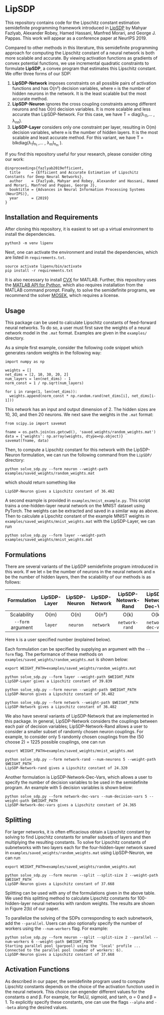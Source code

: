 # LipSDP

This repository contains code for the Lipschitz constant estimation semidefinite programming framework introduced in [LipSDP](https://arxiv.org/abs/1906.04893) by Mahyar Fazlyab, Alexander Robey, Hamed Hassani, Manfred Morari, and George J. Pappas.  This work will appear as a conference paper at NeurIPS 2019.

Compared to other methods in this literature, this semidefinite programming approach for computing the Lipschitz constant of a neural network is both more scalable and accurate.  By viewing activation functions as gradients of convex potential functions, we use incremental quadratic constraints to formulate __LipSDP__, a convex program that estimates this Lipschitz constant.  We offer three forms of our SDP:
  1. __LipSDP-Network__ imposes constraints on all possible pairs of activation functions and has O(n²) decision variables, where `n` is the number of hidden neurons in the network. It is the least scalable but the most accurate method.
  2. __LipSDP-Neuron__ ignores the cross coupling constraints among different neurons and has O(n) decision variables. It is more scalable and less accurate than LipSDP-Network. For this case, we have T = diag(λ<sub>11</sub>,... , λ<sub>nn</sub>).
  3. __LipSDP-Layer__ considers only one constraint per layer, resulting in O(m) decision variables, where `m` is the number of hidden layers.  It is the most scalable and least accurate method. For this variant, we have T = blkdiag(λ<sub>1</sub>I<sub>n<sub>1</sub></sub> ,... , λ<sub>m</sub>I<sub>n<sub>m</sub></sub> ).

If you find this repository useful for your research, please consider citing our work:

```
@inproceedings{fazlyab2019efficient,
  title     = {Efficient and Accurate Estimation of Lipschitz Constants for Deep Neural Networks},
  author    = {Fazlyab, Mahyar and Robey, Alexander and Hassani, Hamed and Morari, Manfred and Pappas, George J},
  booktitle = {Advances in Neural Information Processing Systems (NeurIPS)},
  year      = {2019}
}
```

## Installation and Requirements

After cloning this repository, it is easiest to set up a virtual environment to install the dependencies.  

```
python3 -m venv lipenv
```

Next, one can activate the environment and install the dependencies, which are listed in `requirements.txt`.

```
source activate lipenv/bin/activate
pip install -r requirements.txt
```

It is also necessary to install [CVX](http://cvxr.com/cvx/download/) for MATLAB.  Further, this repository uses the [MATLAB API for Python](https://www.mathworks.com/help/matlab/matlab_external/install-the-matlab-engine-for-python.html), which also requires installation from the MATLAB command prompt.  Finally, to solve the semidefinite programs, we recommend the solver [MOSEK](https://www.mosek.com), which requires a license.  

## Usage

This package can be used to calculate Lipschitz constants of feed-forward neural networks.  To do so, a user must first save the weights of a neural network model in the ```.mat``` format.  Examples are given in the ```examples/``` directory.  

As a simple first example, consider the following code snippet which generates random weights in the following way:

```
import numpy as np

weights = []
net_dims = [2, 10, 30, 20, 2]
num_layers = len(net_dims) - 1
norm_const = 1 / np.sqrt(num_layers)

for i in range(1, len(net_dims)):
  weights.append(norm_const * np.random.rand(net_dims[i], net_dims[i-1]))
```

This network has an input and output dimension of 2.  The hidden sizes are 10, 30, and then 20 neurons.  We next save the weights in the ```.mat``` format:

```
from scipy.io import savemat

fname = os.path.join(os.getcwd(), 'saved_weights/random_weights.mat')
data = {'weights': np.array(weights, dtype=np.object)}
savemat(fname, data)
```

Then, to compute a Lipschitz constant for this network with the LipSDP-Neuron formulation, we can run the following command from the ```LipSDP/``` directory:

```
python solve_sdp.py --form neuron --weight-path examples/saved_weights/random_weights.mat
```

which should return something like

```
LipSDP-Neuron gives a Lipschitz constant of 36.482
```

A second example is provided in `examples/mnist_example.py`.  This script trains a one-hidden-layer neural network on the MNIST dataset using PyTorch.  The weights can be extracted and saved in a similar way as above.  Then to calculate a Lipschitz constant of the example MNIST weights in `examples/saved_weights/mnist_weights.mat` with the LipSDP-Layer, we can run

```
python solve_sdp.py --form layer --weight-path examples/saved_weights/mnist_weights.mat
```

## Formulations

There are several variants of the LipSDP semidefinite program introduced in this work.  If we let `n` be the number of neurons in the neural network and ```m``` be the number of hidden layers, then the scalability of our methods is as follows:

Formulation | LipSDP-Layer | LipSDP-Neuron | LipSDP-Network | LipSDP-Netowrk-Rand | LipSDP-Network-Dec-Vars
:---: | :---: | :---: | :---: | :---: | :--:
Scalability | O(m) | O(n) | O(n²) | O(k) | O(k)
`--form` argument | `layer` | `neuron` | `network` | `network-rand` | `network-dec-vars`


Here `k` is a user specified number (explained below).

Each formulation can be specified by supplying an argument with the ```--form``` flag.  The performance of these methods on ```examples/saved_weights/random_weights.mat``` is shown below:

```
export WEIGHT_PATH=examples/saved_weights/random_weights.mat

python solve_sdp.py --form layer --weight-path $WEIGHT_PATH
LipSDP-Layer gives a Lipschitz constant of 39.839

python solve_sdp.py --form neuron --weight-path $WEIGHT_PATH
LipSDP-Neuron gives a Lipschitz constant of 36.482

python solve_sdp.py --form network --weight-path $WEIGHT_PATH
LipSDP-Network gives a Lipschitz constant of 36.482
```

We also have several variants of LipSDP-Network that are implemented in this package.  In general, LipSDP-Network considers the couplings between each pair of decision variables; LipSDP-Network-Rand allows a user to consider a smaller subset of randomly chosen neuron couplings.  For example, to consider only 5 randomly chosen couplings from the (50 choose 2) = 1225 possible couplings, one can run

```
export WEIGHT_PATH=examples/saved_weights/mnist_weights.mat

python solve_sdp.py --form network-rand --num-neurons 5 --weight-path $WEIGHT_PATH
LipSDP-Network-rand gives a Lipschitz constant of 24.320
```

Another formulation is LipSDP-Network-Dec-Vars, which allows a user to specify the number of decision variables to be used in the semidefinite program.  An example with 5 decision variables is shown below:

```
python solve_sdp.py --form network-dec-vars --num-decision-vars 5 --weight-path $WEIGHT_PATH
LipSDP-Network-dec-vars gives a Lipschitz constant of 24.365
```

## Splitting

For larger networks, it is often efficacious obtain a Lipschitz constant by solving to find Lipschitz constants for smaller subsets of layers and then multiplying the resulting constants.  To solve for Lipschitz constants of subnetworks with two layers each for the four-hidden-layer network saved in `examples/saved_weights/random_weights.mat` using LipSDP-Neuron, we can run

```
export WEIGHT_PATH=examples/saved_weights/random_weights.mat

python solve_sdp.py --form neuron --split --split-size 2 --weight-path $WEIGHT_PATH
LipSDP-Neuron gives a Lipschitz constant of 37.668
```

Splitting can be used with any of the formulations given in the above table.  We used this splitting method to calculate Lipschitz constants for 100-hidden-layer neural networks with random weights.  The results are shown in Figure 2(b) of our paper.

To parallelize the solving of the SDPs corresponding to each subnetwork, add the `--parallel`.  Users can also optionally specify the number of workers using the `--num-workers` flag.  For example:

```
python solve_sdp.py --form neuron --split --split-size 2 --parallel --num-workers 6 --weight-path $WEIGHT_PATH
Starting parallel pool (parpool) using the 'local' profile ...
Connected to the parallel pool (number of workers: 6).
LipSDP-Neuron gives a Lipschitz constant of 37.668
```

## Activation Functions

As described in our paper, the semidefinite program used to compute Lipschitz constants depends on the choice of the activation function used in the neural network.  This choice can engender different values for the constants α and β.  For example, for ReLU, sigmoid, and tanh, α = 0 and β = 1.  To explicitly specify these constants, one can use the flags `--alpha` and `--beta` along the desired values.
